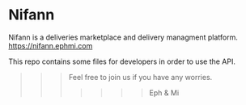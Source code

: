 # Nifann

Nifann is a deliveries marketplace and delivery managment platform. 
https://nifann.ephmi.com

This repo contains some files for developers in order to use the API. 


>>>Feel free to join us if you have any worries.
>>>>>>>Eph &amp; Mi
